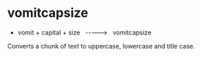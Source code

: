 # vomitcapsize

- vomit + capital + size &nbsp; -----> &nbsp; vomitcapsize

Converts a chunk of text to uppercase, lowercase and title case.
